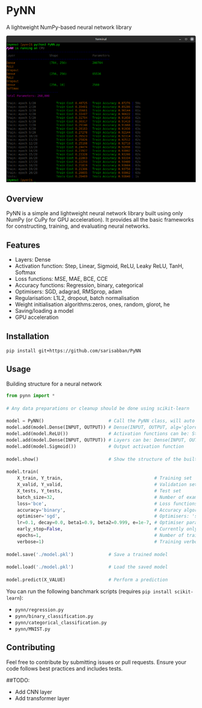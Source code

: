 # PyNN
A lightweight NumPy-based neural network library

![Alt Text](pynn/terminal.png)

## Overview
PyNN is a simple and lightweight neural network library built using only NumPy (or CuPy for GPU acceleration). It provides all the basic frameworks for constructing, training, and evaluating neural networks.

## Features
* Layers: Dense
* Activation function: Step, Linear, Sigmoid, ReLU, Leaky ReLU, TanH, Softmax
* Loss functions: MSE, MAE, BCE, CCE
* Accuracy functions: Regression, binary, categorical
* Optimisers: SGD, adagrad, RMSprop, adam
* Regularisation: L1L2, dropout, batch normalisation
* Weight initialisation algorithms:zeros, ones, random, glorot, he
* Saving/loading a model
* GPU acceleration

## Installation
```
pip install git+https://github.com/sarisabban/PyNN
```

## Usage
Building structure for a neural network
```py
from pynn import *

# Any data preparations or cleanup should be done using scikit-learn

model = PyNN()                        # Call the PyNN class, will auto detect the presence of a GPU and switch to it
model.add(model.Dense(INPUT, OUTPUT)) # Dense(INPUT, OUTPUT, alg='glorot uniform', mean=0.0, sd=0.1, a=-0.5, b=0.5, l1w=0, l1b=0, l2w=0, l2b=0)
model.add(model.ReLU())               # Activation functions can be: Step(), Linear(), Sigmoid(), ReLU(), LeakyReLU(alpha=0.01), TanH(), Softmax()
model.add(model.Dense(INPUT, OUTPUT)) # Layers can be: Dense(INPUT, OUTPUT) flatten(X) Dropout(p=0.25) BatchNorm(gamma=1.0, beta=0.0, e=1e-7)
model.add(model.Sigmoid())            # Output activation function

model.show()                          # Show the structure of the built neural network

model.train(
    X_train, Y_train,                                  # Training set
    X_valid, Y_valid,                                  # Validation set
    X_tests, Y_tests,                                  # Test set
    batch_size=32,                                     # Number of examples in a single mini-batch
    loss='bce',                                        # Loss functions: 'MSE', 'MAE', 'BCE', 'CCE'
    accuracy='binary',                                 # Accuracy algorithms: 'regression', 'binary', 'categorical'
    optimiser='sgd',                                   # Optimisers: 'sgd', 'adagrad', 'rmsprop', 'adam'
    lr=0.1, decay=0.0, beta1=0.9, beta2=0.999, e=1e-7, # Optimiser parameters
    early_stop=False,                                  # Currently only tracks plateau of training loss
    epochs=1,                                          # Number of training epochs
    verbose=1)                                         # Training verbosity: 0 for total silence - 1 to show train/valid/test set cost/accuracy outputs - 2 to output everything including mini-batch cost/accuracy

model.save('./model.pkl')             # Save a trained model

model.load('./model.pkl')             # Load the saved model

model.predict(X_VALUE)                # Perform a prediction
```

You can run the following banchmark scripts (requires `pip install scikit-learn`):
* `pynn/regression.py`
* `pynn/binary_classification.py`
* `pynn/categorical_classification.py`
* `pynn/MNIST.py`

## Contributing
Feel free to contribute by submitting issues or pull requests. Ensure your code follows best practices and includes tests.

##TODO:
* Add CNN layer
* Add transformer layer
